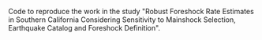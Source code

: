 Code to reproduce the work in the study "Robust Foreshock Rate Estimates in Southern California Considering Sensitivity to Mainshock Selection, Earthquake Catalog and Foreshock Definition".